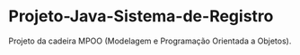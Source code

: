 # Projeto-Java-Sistema-de-Registro
Projeto da cadeira MPOO (Modelagem e Programação Orientada a Objetos).

